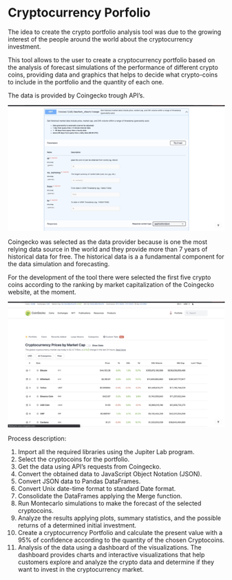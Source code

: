 # Cryptocurrency Porfolio

The idea to create the crypto portfolio analysis tool was due to the growing interest of the people around the world about the cryptocurrency investment.

This tool allows to the user to create a cryptocurrency portfolio based on the analysis of forecast simulations of the performance of different crypto coins, providing data and graphics that helps to decide what crypto-coins to include in the portfolio and the quantity of each one.

The data is provided by Coingecko trough API’s. 

![Coingecko api](api.png)

Coingecko was selected as the data provider because is one the most relying data source in the world and they provide more than 7 years of historical data for free. The historical data is a a fundamental component for the data simulation and forecasting.

For the development of the tool there were selected the first five crypto coins according to the ranking by market capitalization of the Coingecko website, at the moment. 

![Coingecko website](coingecko.png)

Process description:

1. Import all the required libraries using the Jupiter Lab program. 
2. Select the cryptocoins for the portfolio.
3. Get the data using API’s requests from Coingecko.
4. Convert the obtained data to JavaScript Object Notation (JSON).
5. Convert JSON data to Pandas DataFrames.
6. Convert Unix date-time format to standard Date format.
7. Consolidate the DataFrames applying the Merge function.
8. Run Montecarlo simulations to make the forecast of the selected cryptocoins.
9. Analyze the results applying plots, summary statistics, and the possible returns of a determined initial investment.
10. Create a cryptocurrency Portfolio and calculate the present value with a 95% of confidence according to the quantity of the chosen Cryptocoins.
11. Analysis of the data using a dashboard of the visualizations. The dashboard provides charts and interactive visualizations that help customers explore and analyze the crypto data and determine if they want to invest in the cryptocurrency market. 
